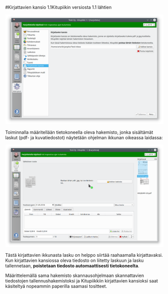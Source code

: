 #Kirjattavien kansio  <span class=ver>1.1<span class=selite>Kitupiikin versiosta 1.1 lähtien</span></span>

![](maaritys.png)

Toiminnalla määritellään tietokoneella oleva hakemisto, jonka sisältämät laskut (pdf- ja kuvatiedostot) näytetään ohjelman ikkunan oikeassa laidassa:

![](kirjaus.png)

Tästä kirjattavien ikkunasta lasku on helppo siirtää raahaamalla kirjattavaksi. Kun kirjattavien kansiossa oleva tiedosto on liitetty laskuun ja lasku tallennetaan, **poistetaan tiedosto automaattisesti tietokoneelta**.

Määrittelemällä sama hakemisto skannausohjelmaan skannattavien tiedostojen tallennushakemistoksi ja Kitupiikkiin kirjattavien kansioksi saat käsiteltyä nopeammin paperilla saamasi tositteet.
